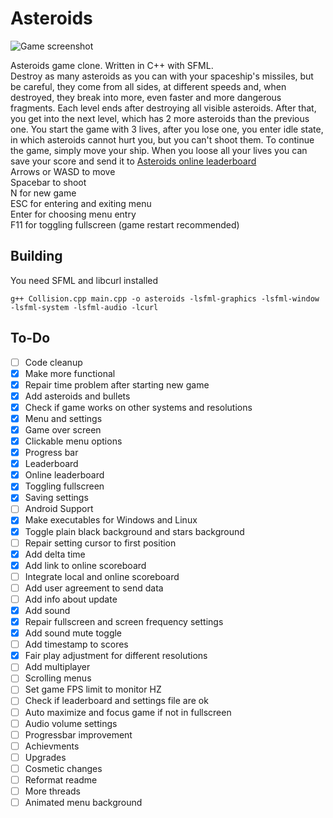# Asteroids

![Game screenshot](https://maciej.ml/projects/Asteroids/Asteroids.png)

Asteroids game clone. Written in C++ with SFML.  
Destroy as many asteroids as you can with your spaceship's missiles, but be careful, they come from all sides, at different speeds and, when destroyed, they break into more, even faster and more dangerous fragments.
Each level ends after destroying all visible asteroids. After that, you get into the next level, which has 2 more asteroids than the previous one.
You start the game with 3 lives, after you lose one, you enter idle state, in which asteroids cannot hurt you, but you can't shoot them. To continue the game, simply move your ship. When you loose all your lives you can save your score and send it to [Asteroids online leaderboard](https://maciej.ml/Asteroids/)  
Arrows or WASD to move  
Spacebar to shoot  
N for new game  
ESC for entering and exiting menu  
Enter for choosing menu entry  
F11 for toggling fullscreen (game restart recommended)  

## Building
You need SFML and libcurl installed
````shell
g++ Collision.cpp main.cpp -o asteroids -lsfml-graphics -lsfml-window -lsfml-system -lsfml-audio -lcurl
````
## To-Do
* [ ] Code cleanup
* [x] Make more functional
* [x] Repair time problem after starting new game
* [x] Add asteroids and bullets
* [x] Check if game works on other systems and resolutions
* [x] Menu and settings
* [x] Game over screen
* [x] Clickable menu options
* [x] Progress bar
* [x] Leaderboard
* [x] Online leaderboard
* [x] Toggling fullscreen
* [x] Saving settings
* [ ] Android Support
* [x] Make executables for Windows and Linux
* [x] Toggle plain black background and stars background
* [ ] Repair setting cursor to first position
* [x] Add delta time
* [x] Add link to online scoreboard
* [ ] Integrate local and online scoreboard
* [ ] Add user agreement to send data
* [ ] Add info about update
* [x] Add sound
* [x] Repair fullscreen and screen frequency settings
* [x] Add sound mute toggle
* [ ] Add timestamp to scores
* [x] Fair play adjustment for different resolutions
* [ ] Add multiplayer
* [ ] Scrolling menus
* [ ] Set game FPS limit to monitor HZ
* [ ] Check if leaderboard and settings file are ok
* [ ] Auto maximize and focus game if not in fullscreen
* [ ] Audio volume settings
* [ ] Progressbar improvement
* [ ] Achievments
* [ ] Upgrades
* [ ] Cosmetic changes
* [ ] Reformat readme
* [ ] More threads
* [ ] Animated menu background